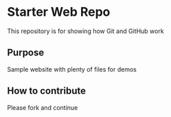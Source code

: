 # Starter Web Repo

This repository is for showing how Git and GitHub work

## Purpose

Sample website with plenty of files for demos

## How to contribute

Please fork and continue